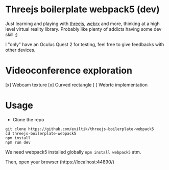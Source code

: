 # Threejs boilerplate webpack5 (dev)

Just learning and playing with [threejs](https://threejs.org), [webrx](https://immersive-web.github.io/webxr-samples/) 
and more, thinking at a high level virtual reality library. Probably like plenty of addicts having some dev skill ;)

I "only" have an Oculus Quest 2 for testing, feel free to give feedbacks with other devices. 


# Videoconference exploration

[x] Webcam texture
[x] Curved rectangle
[ ] Webrtc implementation

# Usage

* Clone the repo

```
git clone https://github.com/eviltik/threejs-boilerplate-webpack5
cd threejs-boilerplate-webpack5
npm install
npm run dev
```

We need webpack5 installed globally `npm install webpack5` atm.

Then, open your browser (https://localhost:44890/)
